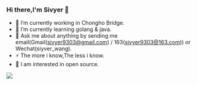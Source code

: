 ### Hi there,I'm Sivyer 👋 
- 🔭 I’m currently working in Chongho Bridge.
- 🌱 I’m currently learning golang & java.
- 💬 Ask me about anything by sending me email(Gmail(sivyer9303@gmail.com) / 163(sivyer9303@163.com)) or Wechat(siyver_wang).
- ⚡ The more i know,The less i know.
- 🤔 I am interested in open source.

<!--
**Sivyer9303/Sivyer9303** is a ✨ _special_ ✨ repository because its `README.md` (this file) appears on your GitHub profile.

Here are some ideas to get you started:

- 🔭 I’m currently working on ...
- 🌱 I’m currently learning ...
- 👯 I’m looking to collaborate on ...
- 🤔 I’m looking for help with ...
- 💬 Ask me about ...
- 📫 How to reach me: ...
- 😄 Pronouns: ...
- ⚡ Fun fact: ...
-->

![](https://github-readme-stats.vercel.app/api?username=Sivyer9303)
<!-- <p align="center"<a href="#"><img alt="Ashish Kumar Activity Graph" src="https://activity-graph.herokuapp.com/graph?username=Sivyer9303&bg_color=0D1117&color=e05397&line=e05397&point=FFFFFF&hide_border=true&" /></a></p> -->

<!-- <p align="center"><img src="https://github-readme-streak-stats.herokuapp.com/?user=Sivyer9303&theme=black-ice&hide_border=true&stroke=0000&background=0D1117&ring=e05397&fire=e05397&currStreakLabel=e05397" alt="TopCodeBeast" /></p> -->
